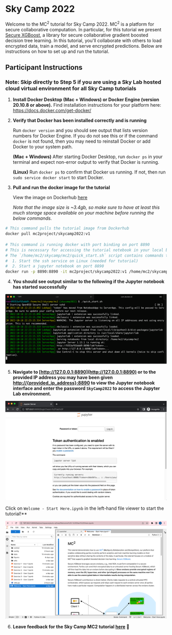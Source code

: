 # Sky Camp 2022

Welcome to the MC<sup>2</sup> tutorial for Sky Camp 2022. MC<sup>2</sup> is a platform for secure collaborative computation. In particular, for this tutorial we present [Secure XGBoost](https://github.com/mc2-project/secure-xgboost), a library for secure collaborative gradient boosted decision tree learning. In this tutorial, you'll collaborate with others to load encrypted data, train a model, and serve encrypted predictions. Below are instructions on how to set up and run the tutorial.

## Participant Instructions
### Note: Skip directly to Step 5 if you are using a Sky Lab hosted cloud virtual environment for all Sky Camp tutorials

1. **Install Docker Desktop (Mac + Windows) or Docker Engine (version 20.10.8 or above).** Find installation instructions for your platform here: https://docs.docker.com/get-docker/

1. **Verify that Docker has been installed correctly and is running**
    
    Run `docker version` and you should see output that lists version numbers for Docker Engine. If you do not see this or if the command `docker` is not found, then you may need to reinstall Docker or add Docker to your system path.
    
    **(Mac + Windows)** After starting Docker Desktop, run `docker ps` in your terminal and expect non-error output to verify that Docker is running.
    
    **(Linux)** Run `docker ps` to confirm that Docker us running. If not, then run `sudo service docker start` to start Docker.


1. **Pull and run the docker image for the tutorial**
    
    View the image on Dockerhub [here](https://hub.docker.com/repository/docker/mc2project/skycamp2022/general)
    
    *Note that the image size is ~3.4gb, so make sure to have at least this much storage space available on your machine before running the below commands.*
    

```bash
# This command pulls the tutorial image from Dockerhub
docker pull mc2project/skycamp2022:v1

# This command is running docker with port binding on port 8890
# This is necessary for accessing the tutorial notebook in your local browser
# The `/home/mc2/skycamp/mc2/quick_start.sh` script contains commands to:
#  1. Start the ssh service on Linux (needed for tutorial)
#  2. Start a jupyter notebook on port 8890
docker run -p 8890:8890 -it mc2project/skycamp2022:v1 /home/mc2/skycamp/mc2/quick_start.sh
```

4. **You should see output similar to the following if the Jupyter notebook has started successfully**

![terminal](./assets/terminal.png)

5. **Navigate to [http://127.0.0.1:8890](http://127.0.0.1:8890) or to the provided IP address you may have been given [http://{provided_ip_address}:8890](http://127.0.0.1:8890) to view the Jupyter notebook interface and enter the password `SkyCamp2022` to access the Jupyter Lab environment.**

![jupyter](./assets/jupyter_token.png)

Click on `Welcome - Start Here.ipynb` in the left-hand file viewer to start the tutorial!**

![jupyter](./assets/jupyter_lab.png)

6. **Leave feedback for the Sky Camp MC2 tutorial [here](https://forms.gle/mRZNqMHa9Xgcrg9F6) 🙏**
